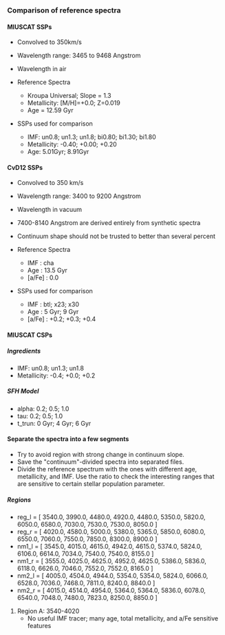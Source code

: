 ### Comparison of reference spectra 

#### MIUSCAT SSPs

* Convolved to 350km/s 
* Wavelength range: 3465 to 9468 Angstrom
* Wavelength in air

* Reference Spectra 
  - Kroupa Universal; Slope = 1.3 
  - Metallicity: [M/H]=+0.0; Z=0.019 
  - Age = 12.59 Gyr

* SSPs used for comparison 
  - IMF: un0.8; un1.3; un1.8; bi0.80; bi1.30; bi1.80 
  - Metallicity: -0.40; +0.00; +0.20 
  - Age: 5.01Gyr; 8.91Gyr


#### CvD12 SSPs

* Convolved to 350 km/s 
* Wavelength range: 3400 to 9200 Angstrom 
* Wavelength in vacuum 
* 7400-8140 Angstrom are derived entirely from synthetic spectra 
* Continuum shape should not be trusted to better than several percent

* Reference Spectra 
  - IMF : cha 
  - Age : 13.5 Gyr 
  - [a/Fe] : 0.0

* SSPs used for comparison 
  - IMF : btl; x23; x30 
  - Age : 5 Gyr; 9 Gyr 
  - [a/Fe] : +0.2; +0.3; +0.4

#### MIUSCAT CSPs 

##### Ingredients

* IMF: un0.8; un1.3; un1.8 
* Metallicity: -0.4; +0.0; +0.2

##### SFH Model 

* alpha: 0.2; 0.5; 1.0
* tau: 0.2; 0.5; 1.0
* t_trun: 0 Gyr; 4 Gyr; 6 Gyr

#### Separate the spectra into a few segments

* Try to avoid region with strong change in continuum slope. 
* Save the "continuum"-divided spectra into separated files.
* Divide the reference spectrum with the ones with different age, metallicity, and IMF. Use the ratio to check the interesting ranges that are sensitive to certain stellar population parameter. 

##### Regions

* reg_l = [ 3540.0, 3990.0, 4480.0, 4920.0, 4480.0, 5350.0, 5820.0, 
    6050.0, 6580.0, 7030.0, 7530.0, 7530.0, 8050.0 ]
* reg_r = [ 4020.0, 4580.0, 5000.0, 5380.0, 5365.0, 5850.0, 6080.0, 
    6550.0, 7060.0, 7550.0, 7850.0, 8300.0, 8900.0 ]
* nm1_l = [ 3545.0, 4015.0, 4615.0, 4942.0, 4615.0, 5374.0, 5824.0, 
    6106.0, 6614.0, 7034.0, 7540.0, 7540.0, 8155.0 ] 
* nm1_r = [ 3555.0, 4025.0, 4625.0, 4952.0, 4625.0, 5386.0, 5836.0, 
    6118.0, 6626.0, 7046.0, 7552.0, 7552.0, 8165.0 ]
* nm2_l = [ 4005.0, 4504.0, 4944.0, 5354.0, 5354.0, 5824.0, 6066.0, 
    6528.0, 7036.0, 7468.0, 7811.0, 8240.0, 8840.0 ]
* nm2_r = [ 4015.0, 4514.0, 4954.0, 5364.0, 5364.0, 5836.0, 6078.0, 
    6540.0, 7048.0, 7480.0, 7823.0, 8250.0, 8850.0 ]

1. Region A: 3540-4020 
   * No useful IMF tracer; many age, total metallicity, and a/Fe sensitive 
     features 

